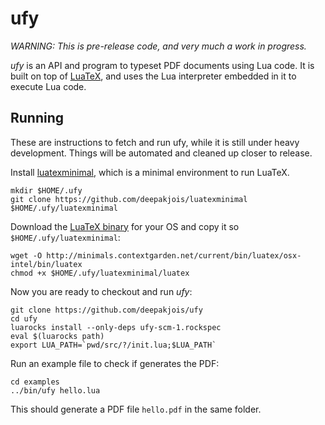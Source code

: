 # ufy

_WARNING: This is pre-release code, and very much a work in progress._

_ufy_ is an API and program to typeset PDF documents using Lua code. It is built on top of [LuaTeX](http://www.luatex.org/), and uses the Lua interpreter embedded in it to execute Lua code.

## Running

These are instructions to fetch and run ufy, while it is still under heavy development. Things will be automated and cleaned up closer to release.

Install [luatexminimal], which is a minimal environment to run LuaTeX.

[luatexminimal]:https://github.com/deepakjois/luatexminimal

```
mkdir $HOME/.ufy
git clone https://github.com/deepakjois/luatexminimal $HOME/.ufy/luatexminimal
```

Download the [LuaTeX binary](http://www.luatex.org/download.html) for your OS and copy it so `$HOME/.ufy/luatexminimal`:

```
wget -O http://minimals.contextgarden.net/current/bin/luatex/osx-intel/bin/luatex
chmod +x $HOME/.ufy/luatexminimal/luatex
```

Now you are ready to checkout and run _ufy_:

```
git clone https://github.com/deepakjois/ufy
cd ufy
luarocks install --only-deps ufy-scm-1.rockspec
eval $(luarocks path)
export LUA_PATH=`pwd/src/?/init.lua;$LUA_PATH`
```

Run an example file to check if generates the PDF:
```
cd examples
../bin/ufy hello.lua
```

This should generate a PDF file `hello.pdf` in the same folder.



